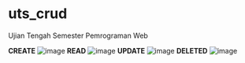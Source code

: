 # uts_crud
Ujian Tengah Semester Pemrograman Web

**CREATE**
![image](https://user-images.githubusercontent.com/100121529/158155574-8ead71c8-273a-4366-aa8d-db7fde1b158b.png)
**READ**
![image](https://user-images.githubusercontent.com/100121529/158155637-b4dabc7a-3491-4e9e-843e-5fe0295c25dc.png)
**UPDATE**
![image](https://user-images.githubusercontent.com/100121529/158155696-b6982793-5bab-42f6-81ed-a9e48fccffc4.png)
**DELETED**
![image](https://user-images.githubusercontent.com/100121529/158155747-86dc5657-cbc8-452d-9242-644f71dad177.png)
